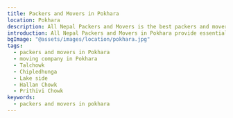 ```yaml
---
title: Packers and Movers in Pokhara
location: Pokhara
description: All Nepal Packers and Movers is the best packers and movers in Pokhara area offering comprehensive moving services that ensure safety and efficiency.
introduction: All Nepal Packers and Movers in Pokhara provide essential relocation services for both residential and commercial needs. With a focus on professional packing, secure transportation, and efficient unpacking, we ensure a smooth moving experience. Whether you're moving locally or long-distance, our expertise makes the process hassle-free and reliable.
bgImage: "@assets/images/location/pokhara.jpg"
tags:
  - packers and movers in Pokhara
  - moving company in Pokhara
  - Talchowk
  - Chipledhunga
  - Lake side
  - Hallan Chowk
  - Prithivi Chowk
keywords:
  - packers and movers in pokhara
---
```


